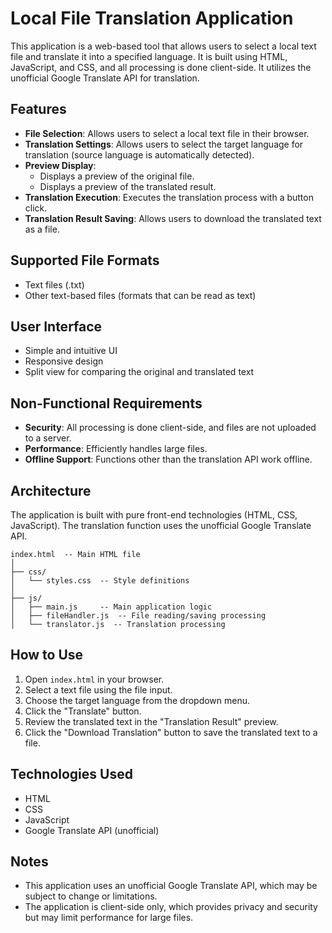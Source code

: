 # Local File Translation Application

This application is a web-based tool that allows users to select a local text file and translate it into a specified language. It is built using HTML, JavaScript, and CSS, and all processing is done client-side. It utilizes the unofficial Google Translate API for translation.

## Features

-   **File Selection**: Allows users to select a local text file in their browser.
-   **Translation Settings**: Allows users to select the target language for translation (source language is automatically detected).
-   **Preview Display**:
    -   Displays a preview of the original file.
    -   Displays a preview of the translated result.
-   **Translation Execution**: Executes the translation process with a button click.
-   **Translation Result Saving**: Allows users to download the translated text as a file.

## Supported File Formats

-   Text files (.txt)
-   Other text-based files (formats that can be read as text)

## User Interface

-   Simple and intuitive UI
-   Responsive design
-   Split view for comparing the original and translated text

## Non-Functional Requirements

-   **Security**: All processing is done client-side, and files are not uploaded to a server.
-   **Performance**: Efficiently handles large files.
-   **Offline Support**: Functions other than the translation API work offline.

## Architecture

The application is built with pure front-end technologies (HTML, CSS, JavaScript). The translation function uses the unofficial Google Translate API.

```
index.html  -- Main HTML file
│
├── css/
│   └── styles.css  -- Style definitions
│
├── js/
│   ├── main.js     -- Main application logic
│   ├── fileHandler.js  -- File reading/saving processing
│   └── translator.js  -- Translation processing
```

## How to Use

1.  Open `index.html` in your browser.
2.  Select a text file using the file input.
3.  Choose the target language from the dropdown menu.
4.  Click the "Translate" button.
5.  Review the translated text in the "Translation Result" preview.
6.  Click the "Download Translation" button to save the translated text to a file.

## Technologies Used

-   HTML
-   CSS
-   JavaScript
-   Google Translate API (unofficial)

## Notes

-   This application uses an unofficial Google Translate API, which may be subject to change or limitations.
-   The application is client-side only, which provides privacy and security but may limit performance for large files.
